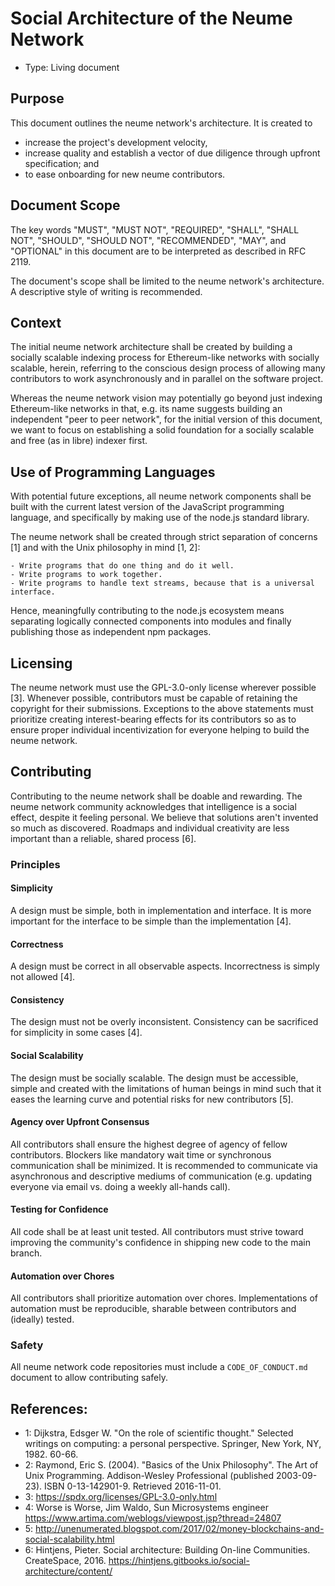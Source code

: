 # Social Architecture of the Neume Network

- Type: Living document

## Purpose

This document outlines the neume network's architecture. It is created to

- increase the project's development velocity,
- increase quality and establish a vector of due diligence through upfront
  specification; and
- to ease onboarding for new neume contributors.

## Document Scope

The key words "MUST", "MUST NOT", "REQUIRED", "SHALL", "SHALL NOT", "SHOULD",
"SHOULD NOT", "RECOMMENDED", "MAY", and "OPTIONAL" in this document are to be
interpreted as described in RFC 2119.

The document's scope shall be limited to the neume network's architecture. A
descriptive style of writing is recommended.

## Context

The initial neume network architecture shall be created by building a socially
scalable indexing process for Ethereum-like networks with socially scalable,
herein, referring to the conscious design process of allowing many contributors
to work asynchronously and in parallel on the software project.

Whereas the neume network vision may potentially go beyond just indexing
Ethereum-like networks in that, e.g. its name suggests building an independent
"peer to peer network", for the initial version of this document, we want to
focus on establishing a solid foundation for a socially scalable and free (as
in libre) indexer first.

## Use of Programming Languages

With potential future exceptions, all neume network components shall be built
with the current latest version of the JavaScript programming language, and
specifically by making use of the node.js standard library.

The neume network shall be created through strict separation of concerns [1]
and with the Unix philosophy in mind [1, 2]:

```
- Write programs that do one thing and do it well.
- Write programs to work together.
- Write programs to handle text streams, because that is a universal interface.
```

Hence, meaningfully contributing to the node.js ecosystem means separating
logically connected components into modules and finally publishing those as
independent npm packages.

## Licensing

The neume network must use the GPL-3.0-only license wherever possible [3].
Whenever possible, contributors must be capable of retaining the copyright for
their submissions. Exceptions to the above statements must prioritize creating
interest-bearing effects for its contributors so as to ensure proper individual
incentivization for everyone helping to build the neume network.

## Contributing

Contributing to the neume network shall be doable and rewarding. The neume
network community acknowledges that intelligence is a social effect, despite it
feeling personal. We believe that solutions aren't invented so much as
discovered. Roadmaps and individual creativity are less important than a
reliable, shared process [6].

### Principles

#### Simplicity

A design must be simple, both in implementation and interface. It is more
important for the interface to be simple than the implementation [4].

#### Correctness

A design must be correct in all observable aspects. Incorrectness is simply
not allowed [4].

#### Consistency

The design must not be overly inconsistent. Consistency can be sacrificed for
simplicity in some cases [4].

#### Social Scalability

The design must be socially scalable. The design must be accessible, simple and
created with the limitations of human beings in mind such that it eases the
learning curve and potential risks for new contributors [5].

#### Agency over Upfront Consensus

All contributors shall ensure the highest degree of agency of fellow
contributors. Blockers like mandatory wait time or synchronous communication
shall be minimized. It is recommended to communicate via asynchronous and
descriptive mediums of communication (e.g. updating everyone via email vs.
doing a weekly all-hands call).

#### Testing for Confidence

All code shall be at least unit tested. All contributors must strive toward
improving the community's confidence in shipping new code to the main branch.

#### Automation over Chores

All contributors shall prioritize automation over chores. Implementations of
automation must be reproducible, sharable between contributors and (ideally)
tested.

### Safety

All neume network code repositories must include a `CODE_OF_CONDUCT.md`
document to allow contributing safely.

## References:

- 1: Dijkstra, Edsger W. "On the role of scientific thought." Selected writings
  on computing: a personal perspective. Springer, New York, NY, 1982. 60-66.
- 2: Raymond, Eric S. (2004). "Basics of the Unix Philosophy". The Art of Unix
  Programming. Addison-Wesley Professional (published 2003-09-23). ISBN
  0-13-142901-9. Retrieved 2016-11-01.
- 3: https://spdx.org/licenses/GPL-3.0-only.html
- 4: Worse is Worse, Jim Waldo, Sun Microsystems engineer
  https://www.artima.com/weblogs/viewpost.jsp?thread=24807
- 5:
  http://unenumerated.blogspot.com/2017/02/money-blockchains-and-social-scalability.html
- 6: Hintjens, Pieter. Social architecture: Building On-line Communities.
  CreateSpace, 2016. https://hintjens.gitbooks.io/social-architecture/content/
